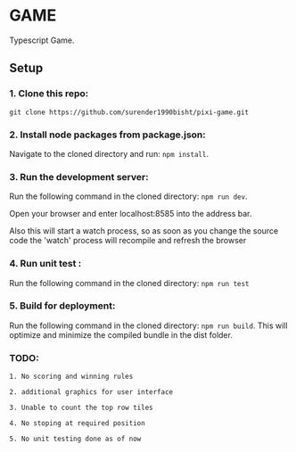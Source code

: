 # GAME
Typescript Game.

## Setup

### 1. Clone this repo:
```git clone https://github.com/surender1990bisht/pixi-game.git ```

### 2. Install node packages from package.json:
Navigate to the cloned directory and run:
```npm install```.

### 3. Run the development server:
Run the following command in the cloned directory:
```npm run dev```.

Open your browser and enter localhost:8585 into the address bar.

Also this will start a watch process, so as soon as you change the source code the 'watch' process will recompile and refresh the browser


### 4. Run unit test :
Run the following command in the cloned directory:
```npm run test ```

### 5. Build for deployment:
Run the following command in the cloned directory:
```npm run build```.
This will optimize and minimize the compiled bundle in the dist folder.

### TODO:
     
    1. No scoring and winning rules 
    
    2. additional graphics for user interface
    
    3. Unable to count the top row tiles
    
    4. No stoping at required position
    
    5. No unit testing done as of now
